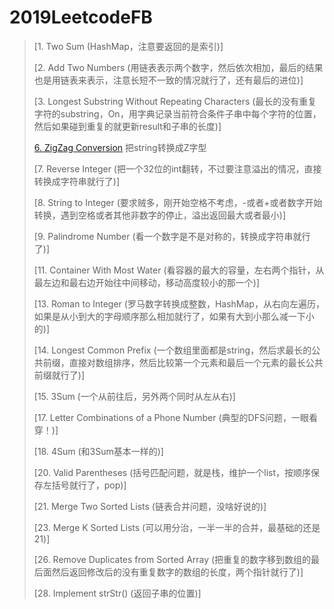 # 2019LeetcodeFB

> [1. Two Sum (HashMap，注意要返回的是索引)] 
> 
> [2. Add Two Numbers (用链表表示两个数字，然后依次相加，最后的结果也是用链表来表示，注意长短不一致的情况就行了，还有最后的进位)] 
> 
> [3. Longest Substring Without Repeating Characters (最长的没有重复字符的substring，On，用字典记录当前符合条件子串中每个字符的位置，然后如果碰到重复的就更新result和子串的长度)] 
> 
> [6. ZigZag Conversion](https://github.com/AlexQianYi/2019LeetcodeFB/blob/master/6.%20ZigZag%20Conversion.md) 把string转换成Z字型
> 
> [7. Reverse Integer (把一个32位的int翻转，不过要注意溢出的情况，直接转换成字符串就行了)] 
> 
> [8. String to Integer (要求贼多，刚开始空格不考虑，-或者+或者数字开始转换，遇到空格或者其他非数字的停止，溢出返回最大或者最小)] 
> 
> [9. Palindrome Number (看一个数字是不是对称的，转换成字符串就行了)] 
> 
> [11. Container With Most Water (看容器的最大的容量，左右两个指针，从最左边和最右边开始往中间移动，移动高度较小的那一个)] 
> 
> [13. Roman to Integer (罗马数字转换成整数，HashMap，从右向左遍历，如果是从小到大的字母顺序那么相加就行了，如果有大到小那么减一下小的)] 
> 
> [14. Longest Common Prefix (一个数组里面都是string，然后求最长的公共前缀，直接对数组排序，然后比较第一个元素和最后一个元素的最长公共前缀就行了)] 
> 
> [15. 3Sum (一个从前往后，另外两个同时从左从右)] 
> 
> [17. Letter Combinations of a Phone Number (典型的DFS问题，一眼看穿！)] 
> 
> [18. 4Sum (和3Sum基本一样的)] 
> 
> [20. Valid Parentheses (括号匹配问题，就是栈，维护一个list，按顺序保存左括号就行了，pop)] 
> 
> [21. Merge Two Sorted Lists (链表合并问题，没啥好说的)] 
> 
> [23. Merge K Sorted Lists (可以用分治，一半一半的合并，最基础的还是21)] 
> 
> [26. Remove Duplicates from Sorted Array (把重复的数字移到数组的最后面然后返回修改后的没有重复数字的数组的长度，两个指针就行了)] 
> 
> [28. Implement strStr() (返回子串的位置)] 